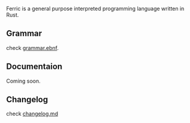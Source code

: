 Ferric is a general purpose interpreted programming language written in Rust.

## Grammar

check [grammar.ebnf](grammar.ebnf).

## Documentaion

Coming soon.

## Changelog

check [changelog.md](changelog.md)
